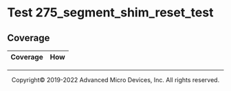 # Test 275_segment_shim_reset_test
## Coverage

| Coverage | How |
| -------- | --- |
-----

<p align="center">Copyright&copy; 2019-2022 Advanced Micro Devices, Inc. All rights reserved.</p>
